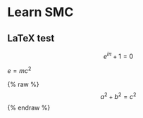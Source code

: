 # Learn SMC

## LaTeX test

$$e^{i\pi}+1=0$$

$e=mc^2$

 {% raw %}
  $$a^2 + b^2 = c^2$$
 {% endraw %}